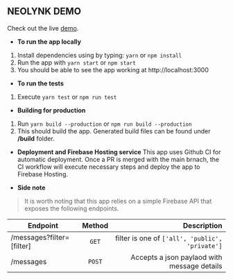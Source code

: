 ## NEOLYNK DEMO
Check out the live [demo](https://neolynk-demo.web.app).

* **To run the app locally**
1. Install dependencies using by typing: `yarn` or `npm install`
2. Run the app with `yarn start` or `npm start`
3. You should be able to see the app working at http://localhost:3000

* **To run the tests**
1. Execute `yarn test` or `npm run test`

* **Building for production**
1. Run `yarn build --production` or `npm run build --production`
2. This should build the app. Generated build files can be found under __/build__ folder.

* **Deployment and Firebase Hosting service**
This app uses Github CI for automatic deployment. Once a PR is merged with the main brnach, the CI workflow will execute necessary steps and deploy the app to Firebase Hosting.

* **Side note**
> It is worth noting that this app relies on a simple Firebase API that exposes the following endpoints.

| Endpoint                   | Method            | Description         |
| -------------------------- |:-----------------:| ------------------: |
| /messages?filter=[filter]  | `GET` | filter is one of `['all', 'public', 'private']`               |
| /messages                  | `POST`            | Accepts a json paylaod with message details             |
